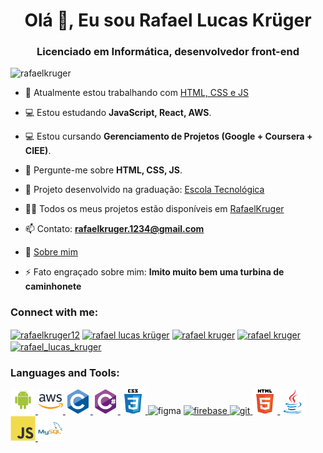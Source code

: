 <!-- ![Banner](link) -->
<!-- https://rahuldkjain.github.io/gh-profile-readme-generator/ -->
<!-- https://github.com/professorjosedeassis/emoji-cheat-sheet?search=1 -->

<h1 align="center">Olá 👋, Eu sou Rafael Lucas Krüger</h1>
<h3 align="center">Licenciado em Informática, desenvolvedor front-end</h3>

<p align="left"> <img src="https://komarev.com/ghpvc/?username=rafaelkruger&label=Visualiza%C3%A7%C3%B5es%20do%20perfil&color=3e89bb&style=flat" alt="rafaelkruger" /> </p>

- 🔭 Atualmente estou trabalhando com [HTML, CSS e JS](https://github.com/RafaelKruger)

- 💻 Estou estudando **JavaScript, React, AWS**.

- 💻 Estou cursando **Gerenciamento de Projetos (Google + Coursera + CIEE)**.

- 💬 Pergunte-me sobre **HTML, CSS, JS**.

- 👯 Projeto desenvolvido na graduação: [Escola Tecnológica](https://github.com/RafaelKruger/Escola_Tecnologica)

- 👨‍💻 Todos os meus projetos estão disponíveis em [RafaelKruger](RafaelKruger)

- 📫 Contato: **rafaelkruger.1234@gmail.com**

- 📄 [Sobre mim](https://www.linkedin.com/in/rafael-lucas-kruger/)

- ⚡ Fato engraçado sobre mim: **Imito muito bem uma turbina de caminhonete**

<h3 align="left">Connect with me:</h3>
<p align="left">
<a href="https://twitter.com/rafaelkruger12" target="blank"><img align="center" src="https://raw.githubusercontent.com/rahuldkjain/github-profile-readme-generator/master/src/images/icons/Social/twitter.svg" alt="rafaelkruger12" height="30" width="40" /></a>
<a href="https://linkedin.com/in/rafael lucas krüger" target="blank"><img align="center" src="https://raw.githubusercontent.com/rahuldkjain/github-profile-readme-generator/master/src/images/icons/Social/linked-in-alt.svg" alt="rafael lucas krüger" height="30" width="40" /></a>
<a href="https://codesandbox.com/rafael kruger" target="blank"><img align="center" src="https://raw.githubusercontent.com/rahuldkjain/github-profile-readme-generator/master/src/images/icons/Social/codesandbox.svg" alt="rafael kruger" height="30" width="40" /></a>
<a href="https://fb.com/rafael kruger" target="blank"><img align="center" src="https://raw.githubusercontent.com/rahuldkjain/github-profile-readme-generator/master/src/images/icons/Social/facebook.svg" alt="rafael kruger" height="30" width="40" /></a>
<a href="https://instagram.com/rafael_lucas_kruger" target="blank"><img align="center" src="https://raw.githubusercontent.com/rahuldkjain/github-profile-readme-generator/master/src/images/icons/Social/instagram.svg" alt="rafael_lucas_kruger" height="30" width="40" /></a>
</p>

<h3 align="left">Languages and Tools:</h3>
<p align="left">
<a href="https://developer.android.com" target="_blank" rel="noreferrer"> <img src="https://raw.githubusercontent.com/devicons/devicon/master/icons/android/android-original-wordmark.svg" alt="android" width="40" height="40"/> </a>
<a href="https://aws.amazon.com" target="_blank" rel="noreferrer"> <img src="https://raw.githubusercontent.com/devicons/devicon/master/icons/amazonwebservices/amazonwebservices-original-wordmark.svg" alt="aws" width="40" height="40"/> </a>
<a href="https://www.cprogramming.com/" target="_blank" rel="noreferrer"> <img src="https://raw.githubusercontent.com/devicons/devicon/master/icons/c/c-original.svg" alt="c" width="40" height="40"/> </a>
<a href="https://www.w3schools.com/cs/" target="_blank" rel="noreferrer"> <img src="https://raw.githubusercontent.com/devicons/devicon/master/icons/csharp/csharp-original.svg" alt="csharp" width="40" height="40"/> </a>
<a href="https://www.w3schools.com/css/" target="_blank" rel="noreferrer"> <img src="https://raw.githubusercontent.com/devicons/devicon/master/icons/css3/css3-original-wordmark.svg" alt="css3" width="40" height="40"/> </a>
<!-- <a href="https://www.docker.com/" target="_blank" rel="noreferrer"> <img src="https://raw.githubusercontent.com/devicons/devicon/master/icons/docker/docker-original-wordmark.svg" alt="docker" width="40" height="40"/> </a> <a href="https://www.figma.com/" target="_blank" rel="noreferrer"> -->
<img src="https://www.vectorlogo.zone/logos/figma/figma-icon.svg" alt="figma" width="40" height="40"/> </a> <a href="https://firebase.google.com/" target="_blank" rel="noreferrer"> <img src="https://www.vectorlogo.zone/logos/firebase/firebase-icon.svg" alt="firebase" width="40" height="40"/> </a>
<a href="https://git-scm.com/" target="_blank" rel="noreferrer"> <img src="https://www.vectorlogo.zone/logos/git-scm/git-scm-icon.svg" alt="git" width="40" height="40"/> </a>
<a href="https://www.w3.org/html/" target="_blank" rel="noreferrer"> <img src="https://raw.githubusercontent.com/devicons/devicon/master/icons/html5/html5-original-wordmark.svg" alt="html5" width="40" height="40"/> </a>
<a href="https://www.java.com" target="_blank" rel="noreferrer"> <img src="https://raw.githubusercontent.com/devicons/devicon/master/icons/java/java-original.svg" alt="java" width="40" height="40"/> </a>
<a href="https://developer.mozilla.org/en-US/docs/Web/JavaScript" target="_blank" rel="noreferrer"> <img src="https://raw.githubusercontent.com/devicons/devicon/master/icons/javascript/javascript-original.svg" alt="javascript" width="40" height="40"/> </a>
<a href="https://www.mysql.com/" target="_blank" rel="noreferrer"> <img src="https://raw.githubusercontent.com/devicons/devicon/master/icons/mysql/mysql-original-wordmark.svg" alt="mysql" width="40" height="40"/> </a>
<!-- <a href="https://reactjs.org/" target="_blank" rel="noreferrer"> <img src="https://raw.githubusercontent.com/devicons/devicon/master/icons/react/react-original-wordmark.svg" alt="react" width="40" height="40"/> </a> -->
<!-- <a href="https://sass-lang.com" target="_blank" rel="noreferrer"> <img src="https://raw.githubusercontent.com/devicons/devicon/master/icons/sass/sass-original.svg" alt="sass" width="40" height="40"/> </a> -->
<!-- <a href="https://www.typescriptlang.org/" target="_blank" rel="noreferrer"> <img src="https://raw.githubusercontent.com/devicons/devicon/master/icons/typescript/typescript-original.svg" alt="typescript" width="40" height="40"/> </a> -->
<!-- <a href="https://unity.com/" target="_blank" rel="noreferrer"> <img src="https://www.vectorlogo.zone/logos/unity3d/unity3d-icon.svg" alt="unity" width="40" height="40"/> </a> -->
</p>

<!--
<p><img align="left" src="https://github-readme-stats.vercel.app/api/top-langs?username=rafaelkruger&show_icons=true&theme=dark&locale=pt&layout=compact" alt="rafaelkruger" /></p>

<p>&nbsp;<img align="center" src="https://github-readme-stats.vercel.app/api?username=rafaelkruger&show_icons=true&theme=dark&cache_seconds=1800&locale=pt" alt="rafaelkruger" /></p>

<p><img align="center" src="https://github-readme-streak-stats.herokuapp.com/?user=rafaelkruger&theme=dark" alt="rafaelkruger" /></p>
-->
